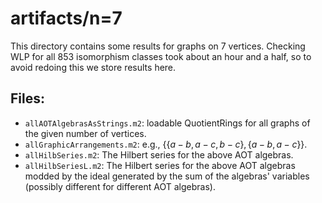 # artifacts/n=7

This directory contains some results for graphs on 7 vertices. Checking WLP for all 853
isomorphism classes took about an hour and a half, so to avoid redoing this we store
results here.

## Files:

- `allAOTAlgebrasAsStrings.m2`: loadable QuotientRings for all graphs of the given
  number of vertices.
- `allGraphicArrangements.m2`: e.g., $\{\{ a-b, a-c, b-c \}, \{a-b, a-c\} \}$.
- `allHilbSeries.m2`: The Hilbert series for the above AOT algebras.
- `allHilbSeriesL.m2`: The Hilbert series for the above AOT algebras modded by the
  ideal generated by the sum of the algebras' variables (possibly different for
  different AOT algebras).